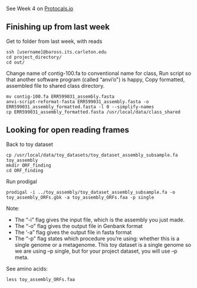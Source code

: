 See Week 4 on [Protocals.io](https://www.protocols.io/view/week-4-calling-open-reading-frames-with-prodigal-u-js3cngn?step=4)

## Finishing up from last week

Get to folder from last week, with reads
```shell
ssh [username]@baross.its.carleton.edu
cd project_directory/
cd out/
```

Change name of contig-100.fa to conventional name for class,
Run script so that another software program (called “anvi’o") is happy,
Copy formatted, assembled file to shared class directory.
```shell
mv contig-100.fa ERR599031_assembly.fasta
anvi-script-reformat-fasta ERR599031_assembly.fasta -o ERR599031_assembly_formatted.fasta -l 0 --simplify-names
cp ERR599031_assembly_formatted.fasta /usr/local/data/class_shared
```

## Looking for open reading frames

Back to toy dataset 
```shell
cp /usr/local/data/toy_datasets/toy_dataset_assembly_subsample.fa toy_assembly
mkdir ORF_finding
cd ORF_finding
```

Run prodigal
```
prodigal -i ../toy_assembly/toy_dataset_assembly_subsample.fa -o toy_assembly_ORFs.gbk -a toy_assembly_ORFs.faa -p single
```

Note:
* The “-i” flag gives the input file, which is the assembly you just made.
* The “-o” flag gives the output file in Genbank format
* The ‘-a” flag gives the output file in fasta format
* The “-p” flag states which procedure you’re using: whether this is a single genome or a metagenome. This toy dataset is a single genome so we are using –p single, but for your project dataset, you will use –p meta.

See amino acids:
```
less toy_assembly_ORFs.faa
```






